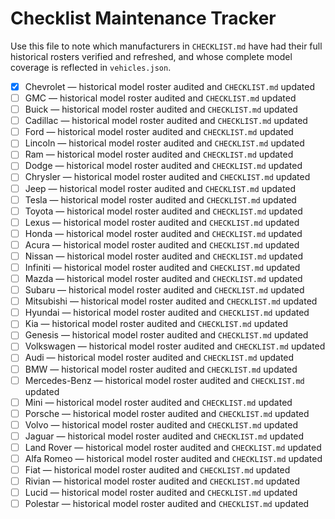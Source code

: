 # Checklist Maintenance Tracker

Use this file to note which manufacturers in `CHECKLIST.md` have had their full historical rosters verified and refreshed, and whose complete model coverage is reflected in `vehicles.json`.

- [x] Chevrolet — historical model roster audited and `CHECKLIST.md` updated
- [ ] GMC — historical model roster audited and `CHECKLIST.md` updated
- [ ] Buick — historical model roster audited and `CHECKLIST.md` updated
- [ ] Cadillac — historical model roster audited and `CHECKLIST.md` updated
- [ ] Ford — historical model roster audited and `CHECKLIST.md` updated
- [ ] Lincoln — historical model roster audited and `CHECKLIST.md` updated
- [ ] Ram — historical model roster audited and `CHECKLIST.md` updated
- [ ] Dodge — historical model roster audited and `CHECKLIST.md` updated
- [ ] Chrysler — historical model roster audited and `CHECKLIST.md` updated
- [ ] Jeep — historical model roster audited and `CHECKLIST.md` updated
- [ ] Tesla — historical model roster audited and `CHECKLIST.md` updated
- [ ] Toyota — historical model roster audited and `CHECKLIST.md` updated
- [ ] Lexus — historical model roster audited and `CHECKLIST.md` updated
- [ ] Honda — historical model roster audited and `CHECKLIST.md` updated
- [ ] Acura — historical model roster audited and `CHECKLIST.md` updated
- [ ] Nissan — historical model roster audited and `CHECKLIST.md` updated
- [ ] Infiniti — historical model roster audited and `CHECKLIST.md` updated
- [ ] Mazda — historical model roster audited and `CHECKLIST.md` updated
- [ ] Subaru — historical model roster audited and `CHECKLIST.md` updated
- [ ] Mitsubishi — historical model roster audited and `CHECKLIST.md` updated
- [ ] Hyundai — historical model roster audited and `CHECKLIST.md` updated
- [ ] Kia — historical model roster audited and `CHECKLIST.md` updated
- [ ] Genesis — historical model roster audited and `CHECKLIST.md` updated
- [ ] Volkswagen — historical model roster audited and `CHECKLIST.md` updated
- [ ] Audi — historical model roster audited and `CHECKLIST.md` updated
- [ ] BMW — historical model roster audited and `CHECKLIST.md` updated
- [ ] Mercedes-Benz — historical model roster audited and `CHECKLIST.md` updated
- [ ] Mini — historical model roster audited and `CHECKLIST.md` updated
- [ ] Porsche — historical model roster audited and `CHECKLIST.md` updated
- [ ] Volvo — historical model roster audited and `CHECKLIST.md` updated
- [ ] Jaguar — historical model roster audited and `CHECKLIST.md` updated
- [ ] Land Rover — historical model roster audited and `CHECKLIST.md` updated
- [ ] Alfa Romeo — historical model roster audited and `CHECKLIST.md` updated
- [ ] Fiat — historical model roster audited and `CHECKLIST.md` updated
- [ ] Rivian — historical model roster audited and `CHECKLIST.md` updated
- [ ] Lucid — historical model roster audited and `CHECKLIST.md` updated
- [ ] Polestar — historical model roster audited and `CHECKLIST.md` updated
